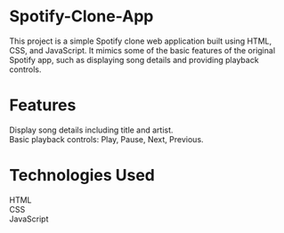 # Spotify-Clone-App
This project is a simple Spotify clone web application built using HTML, CSS, and JavaScript. It mimics some of the basic features of the original Spotify app, such as displaying song details and providing playback controls.

# Features
Display song details including title and artist.
<br>
Basic playback controls: Play, Pause, Next, Previous.

# Technologies Used
HTML
<br>
CSS
<br>
JavaScript





